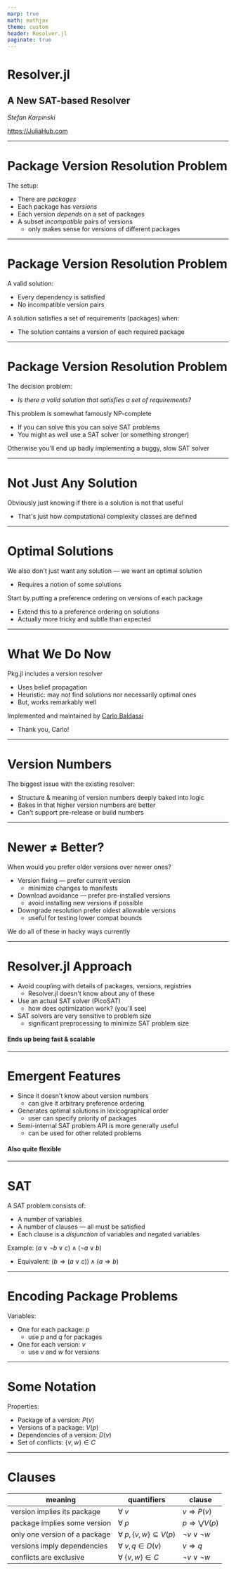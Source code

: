 ```yaml
---
marp: true
math: mathjax
theme: custom
header: Resolver.jl
paginate: true
---
```

<!-- _class: lead -->
<!-- _footer: JuliaCon 2025 -->
<!-- _paginate: false -->

# Resolver.jl

## A New SAT-based Resolver

*Stefan Karpinski*

https://JuliaHub.com

---
<!-- _class: default -->

# Package Version Resolution Problem

The setup:

- There are _packages_
- Each package has _versions_
- Each version _depends_ on a set of packages
- A subset _incompatible_ pairs of versions
  - only makes sense for versions of different packages

---
# Package Version Resolution Problem

A valid solution:

- Every dependency is satisfied
- No incompatible version pairs

A solution satisfies a set of requirements (packages) when:

- The solution contains a version of each required package

---
# Package Version Resolution Problem

The decision problem:

- _Is there a valid solution that satisfies a set of requirements?_

This problem is somewhat famously NP-complete

- If you can solve this you can solve SAT problems
- You might as well use a SAT solver (or something stronger)

Otherwise you'll end up badly implementing a buggy, slow SAT solver

---
# Not Just Any Solution

Obviously just knowing if there is a solution is not that useful

- That's just how computational complexity classes are defined


---
# Optimal Solutions

We also don't just want any solution — we want an optimal solution

- Requires a notion of some solutions

Start by putting a preference ordering on versions of each package

- Extend this to a preference ordering on solutions
- Actually more tricky and subtle than expected

---
# What We Do Now

Pkg.jl includes a version resolver

- Uses belief propagation
- Heuristic: may not find solutions nor necessarily optimal ones
- But, works remarkably well

Implemented and maintained by [Carlo Baldassi](https://github.com/carlobaldassi)

- Thank you, Carlo!

---
# Version Numbers

The biggest issue with the existing resolver:

- Structure & meaning of version numbers deeply baked into logic
- Bakes in that higher version numbers are better
- Can't support pre-release or build numbers

---
# Newer ≠ Better? 

When would you prefer older versions over newer ones?

- Version fixing — prefer current version
  - minimize changes to manifests
- Download avoidance — prefer pre-installed versions
  - avoid installing new versions if possible
- Downgrade resolution prefer oldest allowable versions
  - useful for testing lower compat bounds

We do all of these in hacky ways currently

---
# Resolver.jl Approach

- Avoid coupling with details of packages, versions, registries
  - Resolver.jl doesn't know about any of these
- Use an actual SAT solver (PicoSAT)
  - how does optimization work? (you'll see)
- SAT solvers are very sensitive to problem size
  - significant preprocessing to minimize SAT problem size

#### Ends up being fast & scalable

---
# Emergent Features

- Since it doesn't know about version numbers
  - can give it arbitrary preference ordering
- Generates optimal solutions in lexicographical order
  - user can specify priority of packages
- Semi-internal SAT problem API is more generally useful
  - can be used for other related problems

#### Also quite flexible

---
# SAT

A SAT problem consists of:

- A number of variables
- A number of clauses — all must be satisfied
- Each clause is a _disjunction_ of variables and negated variables

Example: $(a \vee \lnot b \vee c) \wedge (\lnot a \vee b)$

- Equivalent: $(b ⇒ (a \vee c)) \wedge (a ⇒ b)$

---
# Encoding Package Problems

Variables:

- One for each package: $p$
  - use $p$ and $q$ for packages
- One for each version: $v$
  - use $v$ and $w$ for versions

---
# Some Notation

Properties:

- Package of a version: $P(v)$
- Versions of a package: $V(p)$
- Dependencies of a version: $D(v)$
- Set of conflicts: $\{v, w\} \in C$

---
# Clauses

| meaning                       | quantifiers             | clause                 |
|-------------------------------|-------------------------|------------------------|
| version implies its package   | $∀~ v$                  | $v ⇒ P(v)$             |
| package implies some version  | $∀~ p$                  | $p ⇒ \bigvee V(p)$     |
| only one version of a package | $∀~ p, \{v, w\} ⊆ V(p)$ | $\lnot v \vee \lnot w$ |
| versions imply dependencies   | $∀~ v, q \in D(v)$      | $v ⇒ q$                |
| conflicts are exclusive       | $∀~ \{v, w\} \in C$     | $\lnot v \vee \lnot w$ |

